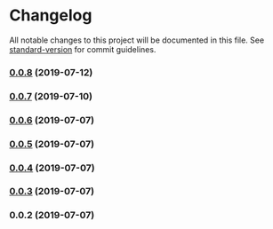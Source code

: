 # Changelog

All notable changes to this project will be documented in this file. See [standard-version](https://github.com/conventional-changelog/standard-version) for commit guidelines.

### [0.0.8](https://github.com/corocn/auth0-spa-module/compare/v0.0.7...v0.0.8) (2019-07-12)



### [0.0.7](https://github.com/corocn/auth0-spa-module/compare/v0.0.6...v0.0.7) (2019-07-10)



### [0.0.6](https://github.com/corocn/auth0-spa-module/compare/v0.0.5...v0.0.6) (2019-07-07)



### [0.0.5](https://github.com/corocn/auth0-spa-module/compare/v0.0.4...v0.0.5) (2019-07-07)



### [0.0.4](https://github.com/corocn/auth0-spa-module/compare/v0.0.3...v0.0.4) (2019-07-07)



### [0.0.3](https://github.com/corocn/auth0-spa-module/compare/v0.0.2...v0.0.3) (2019-07-07)



### 0.0.2 (2019-07-07)

